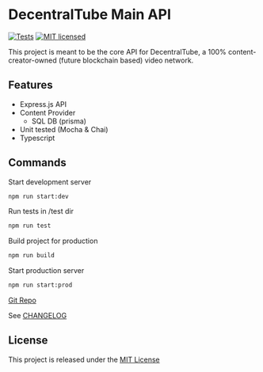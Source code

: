 # DecentralTube Main API
[![Tests](https://github.com/MateoDi9z/express-template/actions/workflows/tests.yml/badge.svg)](https://github.com/MateoDi9z/express-template/actions/workflows/tests.yml)
[![MIT licensed](https://img.shields.io/badge/license-MIT-blue.svg)](https://raw.githubusercontent.com/DecentralTube/dct-main-api/master/LICENSE)

This project is meant to be the core API for DecentralTube, a 100% content-creator-owned (future blockchain based) video network.

## Features
- Express.js API 
- Content Provider
  - SQL DB (prisma)
- Unit tested (Mocha & Chai)
- Typescript

## Commands

Start development server
```sh
npm run start:dev
```

Run tests in /test dir
```sh
npm run test
```

Build project for production
```sh
npm run build
```

Start production server
```sh
npm run start:prod
```

[Git Repo](https://github.com/DecentralTube/decentraltube-api)

See [CHANGELOG](./CHANGELOG.md)

## License
This project is released under the [MIT License](https://opensource.org/licenses/MIT)